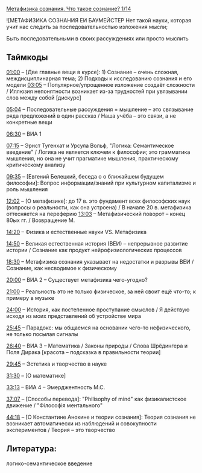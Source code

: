 [Метафизика сознания. Что такое сознание? 1/14](https://www.youtube.com/watch?v=3EUmC4H1jOs&list=PLTWnQB38Se1sCOPnzVO_ZU0X-6b6EF8LW)

![МЕТАФИЗИКА 
СОЗНАНИЯ ЕИ БАУМЕЙСТЕР
Нет такой науки, которая учит нас следить за последовательностью изложения мысли;

Быть последовательными в своих рассуждениях или просто мыслить

## Таймкоды

[01:00](https://www.youtube.com/watch?v=3EUmC4H1jOs&t=60s) – [Две главные вещи в курсе]: 1) Сознание – очень сложная, междисциплинарная тема; 2) Подходы к исследованию сознания и его модели [03:05](https://www.youtube.com/watch?v=3EUmC4H1jOs&t=185s) – Популярное/упрощенное изложение создаёт сложности / Иллюзия непонятности возникает из-за трудностей при увязывании слов между собой [дискурс]

[05:04](https://www.youtube.com/watch?v=3EUmC4H1jOs&t=304s) – Последовательные рассуждения = мышление – это связывание ряда предложений в один рассказ / Наша учёба – это связи, а не конкретные вещи

[06:30](https://www.youtube.com/watch?v=3EUmC4H1jOs&t=390s) – ВИА 1

[07:15](https://www.youtube.com/watch?v=3EUmC4H1jOs&t=435s) – Эрнст Тугенхат и Урсула Вольф, "Логика: Семантическое введение" / Логика не является ключем к философии; это грамматика мышления, но она не учит прагматике мышления, практическому критическому анализу

[09:35](https://www.youtube.com/watch?v=3EUmC4H1jOs&t=575s) – [Евгений Белецкий, беседа о о ближайшем будущем философии]: Вопрос информации/знаний при культурном капитализме и роль мышления

[12:02](https://www.youtube.com/watch?v=3EUmC4H1jOs&t=722s) – [О метафизике]: до 17 в. это фундамент всех философских наук (вопросы о реальности, как она устроена) / В начале 20 в. метафизика оттесняется на переферию [13:03](https://www.youtube.com/watch?v=3EUmC4H1jOs&t=783s) – Метафизический поворот – конец 80ых гг. / Возвращение М.

[14:20](https://www.youtube.com/watch?v=3EUmC4H1jOs&t=860s) – Физика и естественные науки VS. Метафизика

[14:50](https://www.youtube.com/watch?v=3EUmC4H1jOs&t=890s) – Великая естественная история (ВЕИ) – непрерывное развитие истории / Сознание как продукт нейрофизиологических процессов

[18:30](https://www.youtube.com/watch?v=3EUmC4H1jOs&t=1110s) – Метафизика сознания указывает на недостатки и разрывы ВЕИ / Сознание, как несводимое к физическому

[20:00](https://www.youtube.com/watch?v=3EUmC4H1jOs&t=1200s) – ВИА 2 – Существует метафизика чего-угодно?

[21:00](https://www.youtube.com/watch?v=3EUmC4H1jOs&t=1260s) – Реальность это не только физическое, за ней своит ещё что-то; к примеру в музыке

[24:00](https://www.youtube.com/watch?v=3EUmC4H1jOs&t=1440s) – История, как постепенное проступание смыслов / Я действую исходя из моих представлений об устройстве мира

[25:45](https://www.youtube.com/watch?v=3EUmC4H1jOs&t=1545s) – Парадокс: мы общаемся на основании чего-то нефизического, не только посылая сигналы

[26:40](https://www.youtube.com/watch?v=3EUmC4H1jOs&t=1600s) – ВИА 3 – Математика / Законы природы / Слова Шрёдингера и Поля Дирака [красота – подсказка в правильности теории]

[29:45](https://www.youtube.com/watch?v=3EUmC4H1jOs&t=1785s) – Эстетика и творчество в науке

[31:30](https://www.youtube.com/watch?v=3EUmC4H1jOs&t=1890s) – [О математике]

[33:13](https://www.youtube.com/watch?v=3EUmC4H1jOs&t=1993s) – ВИА 4 – Эмерджентность М.С.

[37:07](https://www.youtube.com/watch?v=3EUmC4H1jOs&t=2227s) – [Способы перевода]: "Philisophy of mind" как физикалистское движение / "Філософія ментального"

[44:18](https://www.youtube.com/watch?v=3EUmC4H1jOs&t=2658s) – [О Константине Анохине и теории сознания]: Теория сознания не возникает автоматически из наблюдений и совокупности экспериментов / Теория – это творчество

## Литература:

логико-семантическое введение